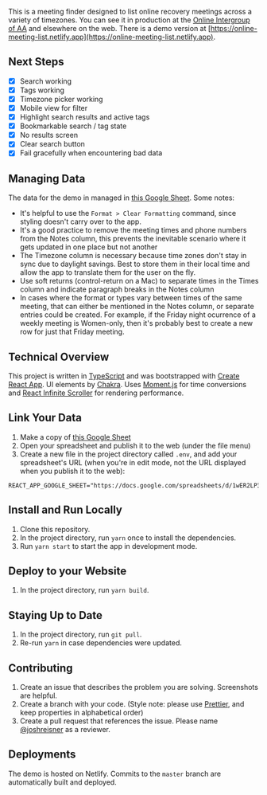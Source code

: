 This is a meeting finder designed to list online recovery meetings across a variety of timezones. You can see it in production at the [Online Intergroup of AA](https://aa-intergroup.org/oiaa/meetings/) and elsewhere on the web. There is a demo version at [https://online-meeting-list.netlify.app](https://online-meeting-list.netlify.app).

## Next Steps

- [x] Search working
- [x] Tags working
- [x] Timezone picker working
- [x] Mobile view for filter
- [x] Highlight search results and active tags
- [x] Bookmarkable search / tag state
- [x] No results screen
- [x] Clear search button
- [x] Fail gracefully when encountering bad data

## Managing Data

The data for the demo in managed in [this Google Sheet](https://docs.google.com/spreadsheets/d/1wER2LP3dT_6_LEQ8fSY1rv2bGzIZ2aaMBi_0Bt1aN3I/edit#gid=0). Some notes:

- It's helpful to use the `Format > Clear Formatting` command, since styling doesn't carry over to the app.
- It's a good practice to remove the meeting times and phone numbers from the Notes column, this prevents the inevitable scenario where it gets updated in one place but not another
- The Timezone column is necessary because time zones don't stay in sync due to daylight savings. Best to store them in their local time and allow the app to translate them for the user on the fly.
- Use soft returns (control-return on a Mac) to separate times in the Times column and indicate paragraph breaks in the Notes column
- In cases where the format or types vary between times of the same meeting, that can either be mentioned in the Notes column, or separate entries could be created. For example, if the Friday night ocurrence of a weekly meeting is Women-only, then it's probably best to create a new row for just that Friday meeting.

## Technical Overview

This project is written in [TypeScript](https://www.typescriptlang.org/) and was bootstrapped with [Create React App](https://github.com/facebook/create-react-app). UI elements by [Chakra](https://chakra-ui.com/). Uses [Moment.js](https://momentjs.com) for time conversions and [React Infinite Scroller](https://cassetterocks.github.io/react-infinite-scroller) for rendering performance.

## Link Your Data

1. Make a copy of [this Google Sheet](https://docs.google.com/spreadsheets/d/1wER2LP3dT_6_LEQ8fSY1rv2bGzIZ2aaMBi_0Bt1aN3I/edit#gid=0)
1. Open your spreadsheet and publish it to the web (under the file menu)
1. Create a new file in the project directory called `.env`, and add your spreadsheet's URL (when you're in edit mode, not the URL displayed when you publish it to the web):

```
REACT_APP_GOOGLE_SHEET="https://docs.google.com/spreadsheets/d/1wER2LP3dT_6_LEQ8fSY1rv2bGzIZ2aaMBi_0Bt1aN3I/edit#gid=0"
```

## Install and Run Locally

1. Clone this repository.
1. In the project directory, run `yarn` once to install the dependencies.
1. Run `yarn start` to start the app in development mode.

## Deploy to your Website

1. In the project directory, run `yarn build`.

## Staying Up to Date

1. In the project directory, run `git pull`.
1. Re-run `yarn` in case dependencies were updated.

## Contributing

1. Create an issue that describes the problem you are solving. Screenshots are helpful.
1. Create a branch with your code. (Style note: please use [Prettier](https://prettier.io), and keep properties in alphabetical order)
1. Create a pull request that references the issue. Please name [@joshreisner](https://github.com/joshreisner) as a reviewer.

## Deployments

The demo is hosted on Netlify. Commits to the `master` branch are automatically built and deployed.
